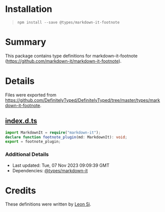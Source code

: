 # Installation
> `npm install --save @types/markdown-it-footnote`

# Summary
This package contains type definitions for markdown-it-footnote (https://github.com/markdown-it/markdown-it-footnote).

# Details
Files were exported from https://github.com/DefinitelyTyped/DefinitelyTyped/tree/master/types/markdown-it-footnote.
## [index.d.ts](https://github.com/DefinitelyTyped/DefinitelyTyped/tree/master/types/markdown-it-footnote/index.d.ts)
````ts
import MarkdownIt = require("markdown-it");
declare function footnote_plugin(md: MarkdownIt): void;
export = footnote_plugin;

````

### Additional Details
 * Last updated: Tue, 07 Nov 2023 09:09:39 GMT
 * Dependencies: [@types/markdown-it](https://npmjs.com/package/@types/markdown-it)

# Credits
These definitions were written by [Leon Si](https://github.com/leondreamed).
